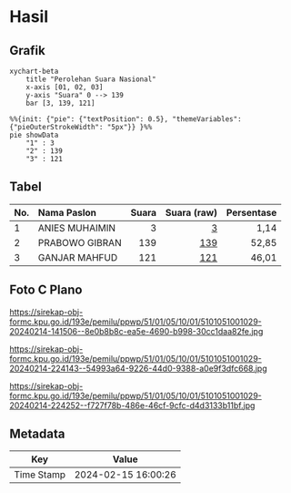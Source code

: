 # Hasil

## Grafik

```mermaid
xychart-beta
    title "Perolehan Suara Nasional"
    x-axis [01, 02, 03]
    y-axis "Suara" 0 --> 139
    bar [3, 139, 121]
```

```mermaid
%%{init: {"pie": {"textPosition": 0.5}, "themeVariables": {"pieOuterStrokeWidth": "5px"}} }%%
pie showData
    "1" : 3
    "2" : 139
    "3" : 121
```

## Tabel

| No. | Nama Paslon    | Suara | Suara (raw) | Persentase |
|:--- |:-------------- | -----:| -----------:| ----------:|
| 1   | ANIES MUHAIMIN | 3     | [3][p-1]    | 1,14       |
| 2   | PRABOWO GIBRAN | 139   | [139][p-2]  | 52,85      |
| 3   | GANJAR MAHFUD  | 121   | [121][p-3]  | 46,01      |


[p-1]: https://github.com/gigit-pemilu/pemilu-2024/blob/main/pilpres/hitung-suara/sub/51-bali/sub/01-jembrana/sub/05-jembrana/sub/1001-pendem/sub/029-tps/sub/paslon-1.txt
[p-2]: https://github.com/gigit-pemilu/pemilu-2024/blob/main/pilpres/hitung-suara/sub/51-bali/sub/01-jembrana/sub/05-jembrana/sub/1001-pendem/sub/029-tps/sub/paslon-2.txt
[p-3]: https://github.com/gigit-pemilu/pemilu-2024/blob/main/pilpres/hitung-suara/sub/51-bali/sub/01-jembrana/sub/05-jembrana/sub/1001-pendem/sub/029-tps/sub/paslon-3.txt

## Foto C Plano

https://sirekap-obj-formc.kpu.go.id/193e/pemilu/ppwp/51/01/05/10/01/5101051001029-20240214-141506--8e0b8b8c-ea5e-4690-b998-30cc1daa82fe.jpg

https://sirekap-obj-formc.kpu.go.id/193e/pemilu/ppwp/51/01/05/10/01/5101051001029-20240214-224143--54993a64-9226-44d0-9388-a0e9f3dfc668.jpg

https://sirekap-obj-formc.kpu.go.id/193e/pemilu/ppwp/51/01/05/10/01/5101051001029-20240214-224252--f727f78b-486e-46cf-9cfc-d4d3133b11bf.jpg


## Metadata

| Key        | Value               |
| ---------- | ------------------- |
| Time Stamp | 2024-02-15 16:00:26 |



